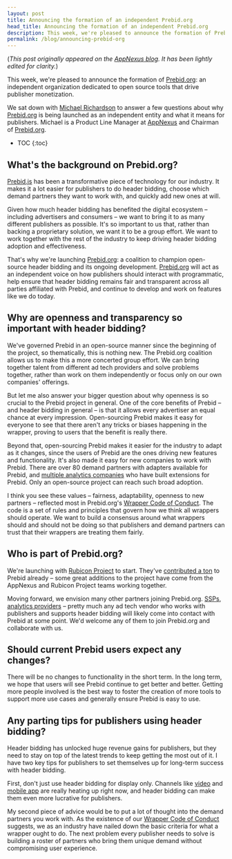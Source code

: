 ```yaml
---
layout: post
title: Announcing the formation of an independent Prebid.org
head_title: Announcing the formation of an independent Prebid.org
description: This week, we're pleased to announce the formation of Prebid.org, an independent organization dedicated to open source tools that drive publisher monetization.
permalink: /blog/announcing-prebid-org
---
```


(_This post originally appeared on the
[AppNexus blog](http://blog.appnexus.com/2017/prebid-org-explained-interview-michael-richardson/).
It has been lightly edited for clarity._)

This week, we're pleased to announce the formation of
[Prebid.org](http://prebid.org/overview/what-is-prebid-org.html): an
independent organization dedicated to open source tools that drive
publisher monetization.

We sat down with
[Michael Richardson](https://www.linkedin.com/in/mtrichardson/) to
answer a few questions about why
[Prebid.org](http://prebid.org/overview/what-is-prebid-org.html) is
being launched as an independent entity and what it means for
publishers.  Michael is a Product Line Manager at
[AppNexus](https://www.appnexus.com) and Chairman of
[Prebid.org](http://prebid.org/overview/what-is-prebid-org.html).

* TOC
{:toc}

## What's the background on Prebid.org?

[Prebid.js]({{site.baseurl}}/overview/getting-started.html) has been a
transformative piece of technology for our industry. It makes it a lot
easier for publishers to do header bidding, choose which demand
partners they want to work with, and quickly add new ones at will.

Given how much header bidding has benefited the digital ecosystem –
including advertisers and consumers – we want to bring it to as many
different publishers as possible. It's so important to us that, rather
than backing a proprietary solution, we want it to be a group
effort. We want to work together with the rest of the industry to keep
driving header bidding adoption and effectiveness.

That's why we're launching
[Prebid.org](http://prebid.org/overview/what-is-prebid-org.html): a
coalition to champion open-source header bidding and its ongoing
development. [Prebid.org](http://prebid.org/overview/what-is-prebid-org.html)
will act as an independent voice on how publishers should interact
with programmatic, help ensure that header bidding remains fair and
transparent across all parties affiliated with Prebid, and continue to
develop and work on features like we do today.

## Why are openness and transparency so important with header bidding?

We've governed Prebid in an open-source manner since the beginning of
the project, so thematically, this is nothing new. The Prebid.org
coalition allows us to make this a more concerted group effort. We can
bring together talent from different ad tech providers and solve
problems together, rather than work on them independently or focus
only on our own companies' offerings.

But let me also answer your bigger question about why openness is so
crucial to the Prebid project in general. One of the core benefits of
Prebid – and header bidding in general – is that it allows every
advertiser an equal chance at every impression. Open-sourcing Prebid
makes it easy for everyone to see that there aren't any tricks or
biases happening in the wrapper, proving to users that the benefit is
really there.

Beyond that, open-sourcing Prebid makes it easier for the industry to
adapt as it changes, since the users of Prebid are the ones driving
new features and functionality. It's also made it easy for new
companies to work with Prebid. There are over 80 demand partners with
adapters available for Prebid, and
[multiple analytics companies]({{site.baseurl}}/overview/analytics.html)
who have built extensions for Prebid. Only an open-source project can
reach such broad adoption.

I think you see these values – fairness, adaptability, openness to new
partners – reflected most in Prebid.org's
[Wrapper Code of Conduct]({{site.baseurl}}/wrapper_code_of_conduct.html). The
code is a set of rules and principles that govern how we think all
wrappers should operate. We want to build a consensus around what
wrappers should and should not be doing so that publishers and demand
partners can trust that their wrappers are treating them fairly.

## Who is part of Prebid.org?

We're launching with [Rubicon Project](https://rubiconproject.com) to
start. They've
[contributed a ton](https://blog.appnexus.com/2017/prebid-expert-series-interview-de-zwart/)
to Prebid already – some great additions to the project have come from
the AppNexus and Rubicon Project teams working together.

Moving forward, we envision many other partners joining
Prebid.org. [SSPs]({{site.baseurl}}/dev-docs/bidders.html),
[analytics providers]({{site.baseurl}}/overview/analytics.html) –
pretty much any ad tech vendor who works with publishers and supports
header bidding will likely come into contact with Prebid at some
point. We'd welcome any of them to join Prebid.org and collaborate
with us.

## Should current Prebid users expect any changes?

There will be no changes to functionality in the short term. In the
long term, we hope that users will see Prebid continue to get better
and better. Getting more people involved is the best way to foster the
creation of more tools to support more use cases and generally ensure
Prebid is easy to use.

## Any parting tips for publishers using header bidding?

Header bidding has unlocked huge revenue gains for publishers, but
they need to stay on top of the latest trends to keep getting the most
out of it. I have two key tips for publishers to set themselves up for
long-term success with header bidding.

First, don't just use header bidding for display only. Channels like
[video]({{site.baseurl}}/dev-docs/docs-by-format.html) and
[mobile app]({{site.baseurl}}/prebid-mobile) are really heating up
right now, and header bidding can make them even more lucrative for
publishers.

My second piece of advice would be to put a lot of thought into the
demand partners you work with. As the existence of our
[Wrapper Code of Conduct]({{site.baseurl}}/wrapper_code_of_conduct.html)
suggests, we as an industry have nailed down the basic criteria for
what a wrapper ought to do. The next problem every publisher needs to
solve is building a roster of partners who bring them unique demand
without compromising user experience.
